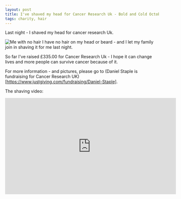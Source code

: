 ```yaml
---
layout: post
title: I've shaved my head for Cancer Research Uk - Bold and Cold October 2016
tags: charity, hair
---
```

Last night - I shaved my head for cancer research Uk. 

![Me with no hair](https://images.jg-cdn.com/image/36f57cbd-4c24-4f6b-adbf-1627e0f1a949.jpg?template=FundraisingPageHeroImageM)
I have no hair on my head or beard - and I let my family join in shaving it for me last night.

So far I've raised £335.00 for Cancer Research Uk - I hope it can change lives and more people can survive cancer because of it.

For more information - and pictures, please go to (Daniel Staple is fundraising for Cancer Research UK)[https://www.justgiving.com/fundraising/Daniel-Staple].

The shaving video:
<iframe src="https://www.facebook.com/plugins/video.php?href=https%3A%2F%2Fwww.facebook.com%2Fdannyboldforcancerresearchuk%2Fvideos%2F1751409048440895%2F&show_text=0&width=560" width="560" height="315" style="border:none;overflow:hidden" scrolling="no" frameborder="0" allowTransparency="true" allowFullScreen="true"></iframe>

